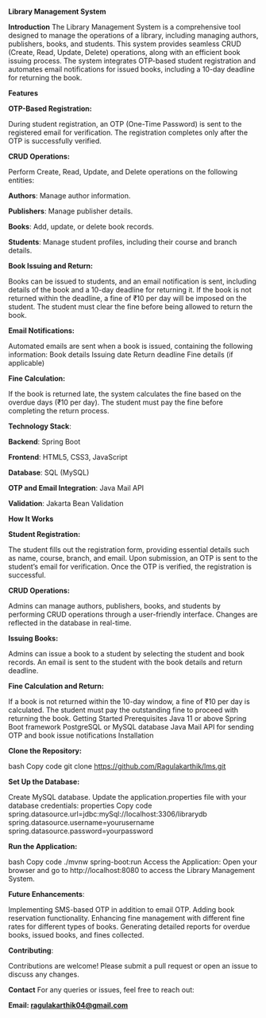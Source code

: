 **Library Management System**

**Introduction**
The Library Management System is a comprehensive tool designed to manage the operations of a library, including managing authors, publishers, books, and students. This system provides seamless CRUD (Create, Read, Update, Delete) operations, along with an efficient book issuing process. The system integrates OTP-based student registration and automates email notifications for issued books, including a 10-day deadline for returning the book.

**Features**

**OTP-Based Registration:**

During student registration, an OTP (One-Time Password) is sent to the registered email for verification.
The registration completes only after the OTP is successfully verified.

**CRUD Operations:**

Perform Create, Read, Update, and Delete operations on the following entities:

**Authors**: Manage author information.

**Publishers**: Manage publisher details.

**Books**: Add, update, or delete book records.

**Students**: Manage student profiles, including their course and branch details.

**Book Issuing and Return:**

Books can be issued to students, and an email notification is sent, including details of the book and a 10-day deadline for returning it.
If the book is not returned within the deadline, a fine of ₹10 per day will be imposed on the student.
The student must clear the fine before being allowed to return the book.

**Email Notifications:**

Automated emails are sent when a book is issued, containing the following information:
Book details
Issuing date
Return deadline
Fine details (if applicable)

**Fine Calculation:**

If the book is returned late, the system calculates the fine based on the overdue days (₹10 per day).
The student must pay the fine before completing the return process.

**Technology Stack**:

**Backend**: Spring Boot

**Frontend**: HTML5, CSS3, JavaScript

**Database**: SQL (MySQL)

**OTP and Email Integration**: Java Mail API

**Validation**: Jakarta Bean Validation

****How It Works****

**Student Registration:**

The student fills out the registration form, providing essential details such as name, course, branch, and email.
Upon submission, an OTP is sent to the student’s email for verification.
Once the OTP is verified, the registration is successful.

**CRUD Operations:**

Admins can manage authors, publishers, books, and students by performing CRUD operations through a user-friendly interface.
Changes are reflected in the database in real-time.

**Issuing Books:**

Admins can issue a book to a student by selecting the student and book records.
An email is sent to the student with the book details and return deadline.

**Fine Calculation and Return:**

If a book is not returned within the 10-day window, a fine of ₹10 per day is calculated.
The student must pay the outstanding fine to proceed with returning the book.
Getting Started
Prerequisites
Java 11 or above
Spring Boot framework
PostgreSQL or MySQL database
Java Mail API for sending OTP and book issue notifications
Installation

**Clone the Repository:**

bash
Copy code
git clone https://github.com/Ragulakarthik/lms.git

**Set Up the Database:**

Create MySQL database.
Update the application.properties file with your database credentials:
properties
Copy code
spring.datasource.url=jdbc:mySql://localhost:3306/librarydb
spring.datasource.username=yourusername
spring.datasource.password=yourpassword

**Run the Application:**

bash
Copy code
./mvnw spring-boot:run
Access the Application: Open your browser and go to http://localhost:8080 to access the Library Management System.

**Future Enhancements**:

Implementing SMS-based OTP in addition to email OTP.
Adding book reservation functionality.
Enhancing fine management with different fine rates for different types of books.
Generating detailed reports for overdue books, issued books, and fines collected.

**Contributing**:

Contributions are welcome! Please submit a pull request or open an issue to discuss any changes.

**Contact**
For any queries or issues, feel free to reach out:

**Email: ragulakarthik04@gmail.com**
